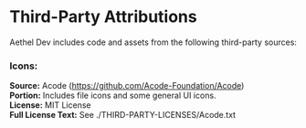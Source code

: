 # Third-Party Attributions

Aethel Dev includes code and assets from the following third-party sources:

### Icons:
**Source:** Acode (https://github.com/Acode-Foundation/Acode)<br>
**Portion:** Includes file icons and some general UI icons.<br>
**License:** MIT License<br>
**Full License Text:** See ./THIRD-PARTY-LICENSES/Acode.txt
